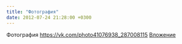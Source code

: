 ```yaml
---
title: "Фотография"
date: 2012-07-24 21:28:00 +0300
---
```


Фотография
<a class="vk-attach" href="https://vk.com/photo41076938_287008115">https://vk.com/photo41076938_287008115</a>
<a class="vk-attach" href="https://vk.com/photo41076938_287008115">Вложение</a>
